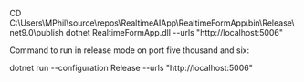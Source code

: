 
CD C:\Users\MPhil\source\repos\RealtimeAIApp\RealtimeFormApp\bin\Release\net9.0\publish
dotnet RealtimeFormApp.dll --urls "http://localhost:5006"

Command to run in release mode on port five thousand and six:

dotnet run --configuration Release --urls "http://localhost:5006"
